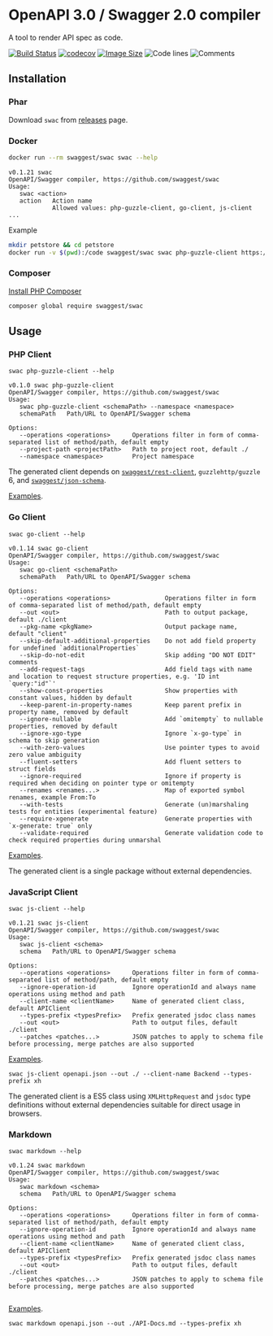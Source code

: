 # OpenAPI 3.0 / Swagger 2.0 compiler

A tool to render API spec as code.

[![Build Status](https://travis-ci.org/swaggest/swac.svg?branch=master)](https://travis-ci.org/swaggest/swac)
[![codecov](https://codecov.io/gh/swaggest/swac/branch/master/graph/badge.svg)](https://codecov.io/gh/swaggest/swac)
[![Image Size](https://images.microbadger.com/badges/image/swaggest/swac.svg)](https://microbadger.com/images/swaggest/swac)
![Code lines](https://sloc.xyz/github/swaggest/swac/?category=code)
![Comments](https://sloc.xyz/github/swaggest/swac/?category=comments)

## Installation

### Phar

Download `swac` from [releases](https://github.com/swaggest/swac/releases) page.

### Docker

```bash
docker run --rm swaggest/swac swac --help
```

```
v0.1.21 swac
OpenAPI/Swagger compiler, https://github.com/swaggest/swac
Usage: 
   swac <action>
   action   Action name                                            
            Allowed values: php-guzzle-client, go-client, js-client
...
```

Example

```bash
mkdir petstore && cd petstore
docker run -v $(pwd):/code swaggest/swac swac php-guzzle-client https://raw.githubusercontent.com/OAI/OpenAPI-Specification/master/examples/v2.0/json/petstore.json --namespace MyApp\\Petstore
```

### Composer

[Install PHP Composer](https://getcomposer.org/doc/00-intro.md)

```bash
composer global require swaggest/swac
```

## Usage

### PHP Client

```
swac php-guzzle-client --help
```

```
v0.1.0 swac php-guzzle-client
OpenAPI/Swagger compiler, https://github.com/swaggest/swac
Usage: 
   swac php-guzzle-client <schemaPath> --namespace <namespace>
   schemaPath   Path/URL to OpenAPI/Swagger schema
   
Options: 
   --operations <operations>      Operations filter in form of comma-separated list of method/path, default empty
   --project-path <projectPath>   Path to project root, default ./                                               
   --namespace <namespace>        Project namespace
```

The generated client depends on [`swaggest/rest-client`](https://github.com/swaggest/php-rest-client),
`guzzlehttp/guzzle` 6, and [`swaggest/json-schema`](https://github.com/swaggest/php-json-schema).

[Examples](/examples/php-guzzle-client).

### Go Client

```
swac go-client --help 
```

```
v0.1.14 swac go-client
OpenAPI/Swagger compiler, https://github.com/swaggest/swac
Usage: 
   swac go-client <schemaPath>
   schemaPath   Path/URL to OpenAPI/Swagger schema
   
Options: 
   --operations <operations>               Operations filter in form of comma-separated list of method/path, default empty                  
   --out <out>                             Path to output package, default ./client                                                         
   --pkg-name <pkgName>                    Output package name, default "client"                                                            
   --skip-default-additional-properties    Do not add field property for undefined `additionalProperties`                                   
   --skip-do-not-edit                      Skip adding "DO NOT EDIT" comments                                                               
   --add-request-tags                      Add field tags with name and location to request structure properties, e.g. 'ID int `query:"id"`'
   --show-const-properties                 Show properties with constant values, hidden by default                                          
   --keep-parent-in-property-names         Keep parent prefix in property name, removed by default                                          
   --ignore-nullable                       Add `omitempty` to nullable properties, removed by default                                       
   --ignore-xgo-type                       Ignore `x-go-type` in schema to skip generation                                                  
   --with-zero-values                      Use pointer types to avoid zero value ambiguity                                                  
   --fluent-setters                        Add fluent setters to struct fields                                                              
   --ignore-required                       Ignore if property is required when deciding on pointer type or omitempty                        
   --renames <renames...>                  Map of exported symbol renames, example From:To                                                  
   --with-tests                            Generate (un)marshaling tests for entities (experimental feature)                                
   --require-xgenerate                     Generate properties with `x-generate: true` only                                                 
   --validate-required                     Generate validation code to check required properties during unmarshal                           
```

[Examples](/examples/go-client).

The generated client is a single package without external dependencies.

### JavaScript Client

```
swac js-client --help 
```

```
v0.1.21 swac js-client
OpenAPI/Swagger compiler, https://github.com/swaggest/swac
Usage: 
   swac js-client <schema>
   schema   Path/URL to OpenAPI/Swagger schema
   
Options: 
   --operations <operations>      Operations filter in form of comma-separated list of method/path, default empty         
   --ignore-operation-id          Ignore operationId and always name operations using method and path                     
   --client-name <clientName>     Name of generated client class, default APIClient                                       
   --types-prefix <typesPrefix>   Prefix generated jsdoc class names                                                      
   --out <out>                    Path to output files, default ./client                                                  
   --patches <patches...>         JSON patches to apply to schema file before processing, merge patches are also supported
```

[Examples](/examples/js-client).

```
swac js-client openapi.json --out ./ --client-name Backend --types-prefix xh
```

The generated client is a ES5 class using `XMLHttpRequest` and `jsdoc` type definitions without external dependencies
suitable for direct usage in browsers.

### Markdown

```
swac markdown --help
```
```
v0.1.24 swac markdown
OpenAPI/Swagger compiler, https://github.com/swaggest/swac
Usage: 
   swac markdown <schema>
   schema   Path/URL to OpenAPI/Swagger schema
   
Options: 
   --operations <operations>      Operations filter in form of comma-separated list of method/path, default empty         
   --ignore-operation-id          Ignore operationId and always name operations using method and path                     
   --client-name <clientName>     Name of generated client class, default APIClient                                       
   --types-prefix <typesPrefix>   Prefix generated jsdoc class names                                                      
   --out <out>                    Path to output files, default ./client                                                  
   --patches <patches...>         JSON patches to apply to schema file before processing, merge patches are also supported
 
```

[Examples](/examples/).

```
swac markdown openapi.json --out ./API-Docs.md --types-prefix xh
```

